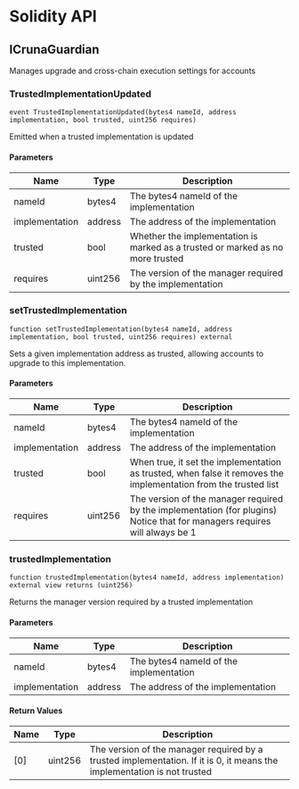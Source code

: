 # Solidity API

## ICrunaGuardian

Manages upgrade and cross-chain execution settings for accounts

### TrustedImplementationUpdated

```solidity
event TrustedImplementationUpdated(bytes4 nameId, address implementation, bool trusted, uint256 requires)
```

Emitted when a trusted implementation is updated

#### Parameters

| Name | Type | Description |
| ---- | ---- | ----------- |
| nameId | bytes4 | The bytes4 nameId of the implementation |
| implementation | address | The address of the implementation |
| trusted | bool | Whether the implementation is marked as a trusted or marked as no more trusted |
| requires | uint256 | The version of the manager required by the implementation |

### setTrustedImplementation

```solidity
function setTrustedImplementation(bytes4 nameId, address implementation, bool trusted, uint256 requires) external
```

Sets a given implementation address as trusted, allowing accounts to upgrade to this implementation.

#### Parameters

| Name | Type | Description |
| ---- | ---- | ----------- |
| nameId | bytes4 | The bytes4 nameId of the implementation |
| implementation | address | The address of the implementation |
| trusted | bool | When true, it set the implementation as trusted, when false it removes the implementation from the trusted list |
| requires | uint256 | The version of the manager required by the implementation (for plugins) Notice that for managers requires will always be 1 |

### trustedImplementation

```solidity
function trustedImplementation(bytes4 nameId, address implementation) external view returns (uint256)
```

Returns the manager version required by a trusted implementation

#### Parameters

| Name | Type | Description |
| ---- | ---- | ----------- |
| nameId | bytes4 | The bytes4 nameId of the implementation |
| implementation | address | The address of the implementation |

#### Return Values

| Name | Type | Description |
| ---- | ---- | ----------- |
| [0] | uint256 | The version of the manager required by a trusted implementation. If it is 0, it means the implementation is not trusted |

